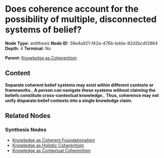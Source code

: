 # Does coherence account for the possibility of multiple, disconnected systems of belief?

**Node Type:** antithesis
**Node ID:** 38e4a921-f42a-476b-bdda-92d2bcdf2864
**Depth:** 4
**Terminal:** No

**Parent:** [Knowledge as Coherentism](knowledge-as-coherentism-synthesis-3e22a6fc-751c-493f-aaa7-ce6483db5c76.md)

## Content

**Separate coherent belief systems may exist within different contexts or frameworks.**, **A person can navigate these systems without claiming the beliefs constitute cross-contextual knowledge.**, **Thus, coherence may not unify disparate belief contexts into a single knowledge claim.**

## Related Nodes

### Synthesis Nodes

- [Knowledge as Coherent Foundationalism](knowledge-as-coherent-foundationalism-synthesis-d3ae05e1-7e85-4bf0-ada0-2d2a203e3d16.md)
- [Knowledge as Holistic Coherentism](knowledge-as-holistic-coherentism-synthesis-ef8428e6-6eab-4e70-a647-9c762115369b.md)
- [Knowledge as Contextual Coherentism](knowledge-as-contextual-coherentism-synthesis-3c22e38e-7767-49cc-a179-275e4c7701be.md)
